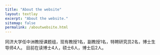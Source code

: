```yaml
---
title: "About the website"
layout: textlay
excerpt: "About the website."
sitemap: false
permalink: /aboutwebsite.html
---
```


同济大学任中洲教授课题组，现有教授1名，副教授1名，特聘研究员2名，博士生导师4人。
目前在读博士4人，硕士6人，博士后2人。


